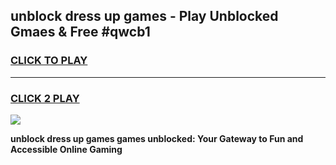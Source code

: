 
## unblock dress up games - Play Unblocked Gmaes & Free #qwcb1
<h3>
<a href="https://news.freeplayer.one?title=unblock_dress_up_games&ref=03M">CLICK TO PLAY</a></h3>
<hr>

<h3>
<a href="https://news.freeplayer.one?title=unblock_dress_up_games&ref=03M">CLICK 2 PLAY</a>
  
</h3>

<a href="https://news.freeplayer.one?title=unblock_dress_up_games&ref=03M"><img src="https://clearcache.store/games.png"></a>


**unblock dress up games games unblocked: Your Gateway to Fun and Accessible Online Gaming**
